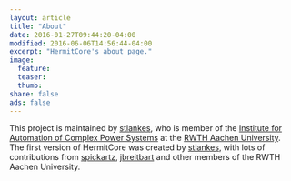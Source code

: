 ```yaml
---
layout: article
title: "About"
date: 2016-01-27T09:44:20-04:00
modified: 2016-06-06T14:56:44-04:00
excerpt: "HermitCore's about page."
image:
  feature:
  teaser:
  thumb:
share: false
ads: false
---
```


This project is maintained by [stlankes](https://github.com/stlankes/), who is member of the [Institute for Automation of Complex Power Systems](http://www.acs.eonerc.rwth-aachen.de/) at the [RWTH Aachen University](http://www.rwth-aachen.de/).
The first version of HermitCore was created by [stlankes](https://github.com/stlankes/), with lots of contributions from [spickartz](https://github.com/spickartz), [jbreitbart](https://github.com/jbreitbart) and other members of the RWTH Aachen University.
